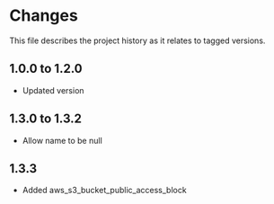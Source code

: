 # Changes
This file describes the project history as it relates to tagged versions.

## 1.0.0 to 1.2.0
- Updated version

## 1.3.0 to 1.3.2
- Allow name to be null

## 1.3.3
- Added aws_s3_bucket_public_access_block